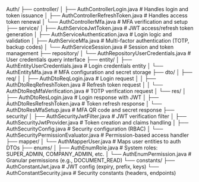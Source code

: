 Auth/
├── controller/
│   ├── AuthControllerLogin.java            # Handles login and token issuance
│   ├── AuthControllerRefreshToken.java     # Handles access token renewal
│   └── AuthControllerMfa.java              # MFA verification and setup
├── service/
│   ├── AuthServiceJwtToken.java            # JWT access/refresh token generation
│   ├── AuthServiceAuthentication.java      # Login logic and validation
│   ├── AuthServiceMfa.java                 # Multi-factor authentication (TOTP, backup codes)
│   └── AuthServiceSession.java             # Session and token management
├── repository/
│   └── AuthRepositoryUserCredentials.java  # User credentials query interface
├── entity/
│   ├── AuthEntityUserCredentials.java      # Login credentials entity
│   └── AuthEntityMfa.java                  # MFA configuration and secret storage
├── dto/
│   ├── req/
│   │   ├── AuthDtoReqLogin.java            # Login request
│   │   ├── AuthDtoReqRefreshToken.java     # Refresh token request
│   │   └── AuthDtoReqMfaVerification.java  # TOTP verification request
│   └── res/
│       ├── AuthDtoResLogin.java            # Login response with JWT
│       ├── AuthDtoResRefreshToken.java     # Token refresh response
│       └── AuthDtoResMfaSetup.java         # MFA QR code and secret response
├── security/
│   ├── AuthSecurityJwtFilter.java          # JWT verification filter
│   ├── AuthSecurityJwtProvider.java        # Token creation and claims handling
│   ├── AuthSecurityConfig.java             # Security configuration (RBAC)
│   └── AuthSecurityPermissionEvaluator.java # Permission-based access handler
├── mapper/
│   └── AuthMapperUser.java                 # Maps user entities to auth DTOs
├── enums/
│   ├── AuthEnumRole.java                   # System roles: SUPER_ADMIN, COMPANY_ADMIN, etc.
│   └── AuthEnumPermission.java             # Granular permissions (e.g., DOCUMENT_READ)
└── constants/
    ├── AuthConstantJwt.java                # JWT config (expiry, prefix, keys)
    └── AuthConstantSecurity.java           # Security constants (headers, endpoints)
